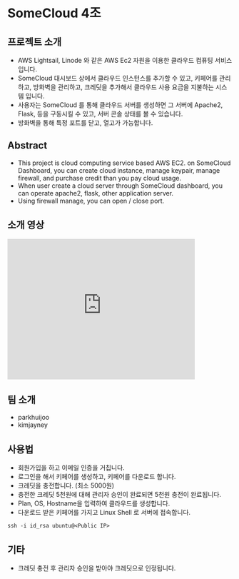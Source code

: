 # SomeCloud 4조

## 프로젝트 소개 

- AWS Lightsail, Linode 와 같은 AWS Ec2 자원을 이용한 클라우드 컴퓨팅 서비스 입니다. 
- SomeCloud 대시보드 상에서 클라우드 인스턴스를 추가할 수 있고, 키페어를 관리하고, 방화벽을 관리하고, 크레딧을 추가해서 클라우드 사용 요금을 지불하는 시스템 입니다.
- 사용자는 SomeCloud 를 통해 클라우드 서버를 생성하면 그 서버에 Apache2, Flask, 등을 구동시킬 수 있고, 서버 콘솔 상태를 볼 수 있습니다.
- 방화벽을 통해 특정 포트를 닫고, 열고가 가능합니다.


## Abstract
- This project is cloud computing service based AWS EC2. on SomeCloud Dashboard, you can create cloud instance, manage keypair, manage firewall, and purchase credit than you pay cloud usage.
- When user create a cloud server through SomeCloud dashboard, you can operate apache2, flask, other application server.
- Using firewall manage, you can open / close port.

## 소개 영상
<iframe width="420" height="315" src="http://www.youtube.com/embed/dQw4w9WgXcQ" frameborder="0" allowfullscreen></iframe>

## 팀 소개 
- parkhuijoo 
- kimjayney 

## 사용법
- 회원가입을 하고 이메일 인증을 거칩니다.
- 로그인을 해서 키페어를 생성하고, 키페어를 다운로드 합니다. 
- 크레딧을 충전합니다. (최소 5000원) 
- 충전한 크레딧 5천원에 대해 관리자 승인이 완료되면 5천원 충전이 완료됩니다.
- Plan, OS, Hostname을 입력하여 클라우드를 생성합니다.
- 다운로드 받은 키페어를 가지고 Linux Shell 로 서버에 접속합니다.  
```
ssh -i id_rsa ubuntu@<Public IP>
```

## 기타
- 크레딧 충전 후 관리자 승인을 받아야 크레딧으로 인정됩니다.
